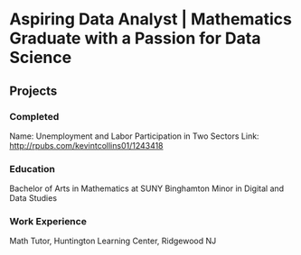 # Aspiring Data Analyst | Mathematics Graduate with a Passion for Data Science

## Projects
### Completed
Name: Unemployment and Labor Participation in Two Sectors
Link: http://rpubs.com/kevintcollins01/1243418 




### Education
Bachelor of Arts in Mathematics at SUNY Binghamton
Minor in Digital and Data Studies


### Work Experience
Math Tutor, Huntington Learning Center, Ridgewood NJ


<!--
**kevintcollins01/kevintcollins01** is a ✨ _special_ ✨ repository because its `README.md` (this file) appears on your GitHub profile.

Here are some ideas to get you started:

- 🔭 I’m currently working on ...
- 🌱 I’m currently learning ...
- 👯 I’m looking to collaborate on ...
- 🤔 I’m looking for help with ...
- 💬 Ask me about ...
- 📫 How to reach me: ...
- 😄 Pronouns: ...
- ⚡ Fun fact: ...
-->
